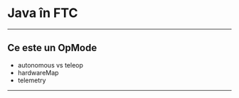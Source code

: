 # **Java în FTC**

<hr>

<h2><b>Ce este un OpMode</b></h2>

- autonomous vs teleop
- hardwareMap
- telemetry

<hr>
